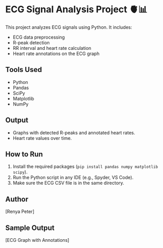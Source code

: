 # ECG Signal Analysis Project 🫀📊

This project analyzes ECG signals using Python. It includes:
- ECG data preprocessing
- R-peak detection
- RR interval and heart rate calculation
- Heart rate annotations on the ECG graph

## Tools Used
- Python
- Pandas
- SciPy
- Matplotlib
- NumPy

## Output
- Graphs with detected R-peaks and annotated heart rates.
- Heart rate values over time.

## How to Run
1. Install the required packages (`pip install pandas numpy matplotlib scipy`).
2. Run the Python script in any IDE (e.g., Spyder, VS Code).
3. Make sure the ECG CSV file is in the same directory.

## Author
[Renya Peter]

## Sample Output
[ECG Graph with Annotations]
